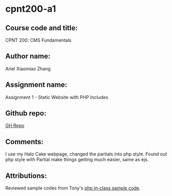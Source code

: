 # cpnt200-a1 
## Course code and title:
CPNT 200: CMS Fundamentals
## Author name:
Ariel Xiaomiao Zhang
## Assignment name:
Assignment 1 - Static Website with PHP Includes
## Github repo:
[GH Repo](https://github.com/arielxiaomiaoz/cpnt200-a1)<br>
## Comments:
I use my Halo Cake webpage, changed the partials into php style. Found out php style with Partial make things getting much easier, same as ejs.<br>
## Attributions:
Reviewed sample codes from Tony's [php in-class sample code](https://github.com/sait-wbdv/php-in-class/tree/main/week11r/brochureware).
<br>

